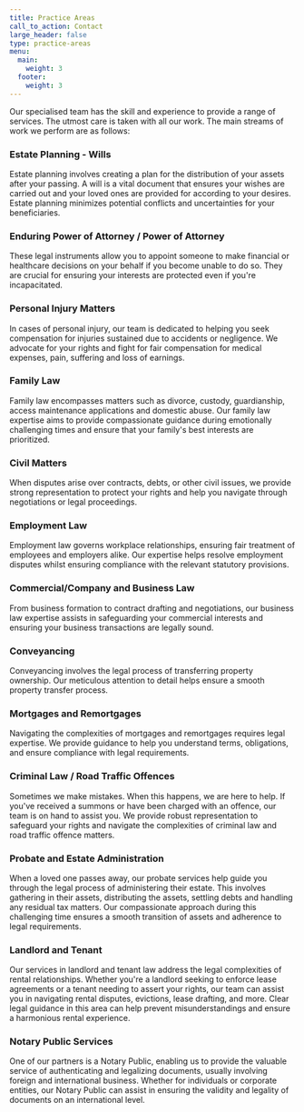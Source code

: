 ```yaml
---
title: Practice Areas
call_to_action: Contact
large_header: false
type: practice-areas
menu:
  main:
    weight: 3
  footer:
    weight: 3
---
```


Our specialised team has the skill and experience to provide a range of services. The utmost care is taken with all our work. The main streams of work we perform are as follows:

### Estate Planning - Wills

Estate planning involves creating a plan for the distribution of your assets after your passing. A will is a vital document that ensures your wishes are carried out and your loved ones are provided for according to your desires. Estate planning minimizes potential conflicts and uncertainties for your beneficiaries.

### Enduring Power of Attorney / Power of Attorney

These legal instruments allow you to appoint someone to make financial or healthcare decisions on your behalf if you become unable to do so. They are crucial for ensuring your interests are protected even if you're incapacitated.

### Personal Injury Matters

In cases of personal injury, our team is dedicated to helping you seek compensation for injuries sustained due to accidents or negligence. We advocate for your rights and fight for fair compensation for medical expenses, pain, suffering and loss of earnings. 

### Family Law

Family law encompasses matters such as divorce, custody, guardianship, access maintenance applications and domestic abuse.  Our family law expertise aims to provide compassionate guidance during emotionally challenging times and ensure that your family's best interests are prioritized.

### Civil Matters

When disputes arise over contracts, debts, or other civil issues, we provide strong representation to protect your rights and help you navigate through negotiations or legal proceedings.

### Employment Law

Employment law governs workplace relationships, ensuring fair treatment of employees and employers alike. Our expertise helps resolve employment disputes whilst ensuring compliance with the relevant statutory provisions. 

### Commercial/Company and Business Law

From business formation to contract drafting and negotiations, our business law expertise assists in safeguarding your commercial interests and ensuring your business transactions are legally sound.

### Conveyancing

Conveyancing involves the legal process of transferring property ownership. Our meticulous attention to detail helps ensure a smooth property transfer process.

### Mortgages and Remortgages

Navigating the complexities of mortgages and remortgages requires legal expertise. We provide guidance to help you understand terms, obligations, and ensure compliance with legal requirements.

### Criminal Law / Road Traffic Offences

Sometimes we make mistakes. When this happens, we are here to help. If you've received a summons or have been charged with an offence, our team is on hand to assist you. We provide robust representation to safeguard your rights and navigate the complexities of criminal law and road traffic offence matters.

### Probate and Estate Administration

When a loved one passes away, our probate services help guide you through the legal process of administering their estate. This involves gathering in their assets, distributing the assets, settling debts and handling any residual tax matters. Our compassionate approach during this challenging time ensures a smooth transition of assets and adherence to legal requirements.

### Landlord and Tenant

Our services in landlord and tenant law address the legal complexities of rental relationships. Whether you're a landlord seeking to enforce lease agreements or a tenant needing to assert your rights, our team can assist you in navigating rental disputes, evictions, lease drafting, and more. Clear legal guidance in this area can help prevent misunderstandings and ensure a harmonious rental experience.

### Notary Public Services

One of our partners is a Notary Public, enabling us to provide the valuable service of authenticating and legalizing documents, usually involving foreign and international business. Whether for individuals or corporate entities, our Notary Public can assist in ensuring the validity and legality of documents on an international level. 

